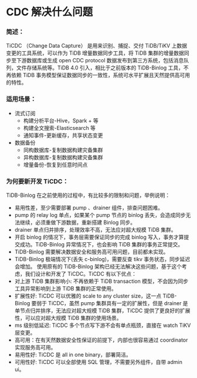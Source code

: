 # CDC 解决什么问题

### 简述：
TiCDC （Change Data Capture） 是用来识别、捕捉、交付 TiDB/TiKV 上数据变更的工具系统，可以作为 TiDB 增量数据同步工具，将 TiDB 集群的增量数据同步至下游数据库或生成 open CDC protocol 数据发布到第三方系统，包括消息队列，文件存储系统等。TiDB 4.0 引入，相比于之前版本的 TiDB-Binlog 工具，不再依赖 TiDB 事务模型保证数据同步的一致性，系统可水平扩展且天然提供高可用的特性。

### 适用场景：
+ 流式订阅
 	+ 构建分析平台-Hive，Spark + 等
	+ 构建全文搜索-Elasticsearch 等
	+ 通知事件-更新缓存，共享状态变更
+ 数据备份
	+ 同构数据库-复制数据构建灾备集群
	+ 异构数据库-复制数据构建灾备集群
	+ 增量备份-恢复到任意时间点

### 为何要新开发 TiCDC：
TiDB-Binlog 在之前使用的过程中，有比较多的限制和问题，举例说明：
+ 易用性差，至少需要部署 pump 、drainer 组件，排查问题困难。
+ pump 的 relay log 单点，如果某个 pump 节点的 binlog 丢失，会造成同步无法继续，必须重做下游数据，重新搭建 Binlog 同步。
+ drainer 单点归并排序，处理效率不高，无法应对超大规模 TiDB 集群。
+ 开启 binlog 的情况下，事务层需要保证同步的完成 binlog 写入，事务才算提交成功。TiDB-Binlog 异常情况下，也会影响 TiDB 集群的事务正常提交。
+ TiDB-Binlog 需要解决数据安全和服务高可用问题，目前都未实现。
+ TiDB-Binlog 极端情况下(丢失 c-binlog)，需要反查 tikv 事务状态，同步延迟会增加。
使用原有的 TiDB-Binlog 架构已经无法解决这些问题，基于这个考虑，我们设计和开发了 TiCDC。TiCDC 有以下优点：
+ 对上游 TiDB 集群影响小: 不再依赖于 TiDB transaction 模型，不会因为同步工具异常影响到上游 TiDB 集群的正常使用。
+ 扩展性好: TiCDC 可以优雅的 scale to any cluster size，这一点 TiDB-Binlog 要弱于 TiCDC，虽然 pump 集群具有一定的扩展性，但是 drainer 是单节点归并排序，无法应对超大规模 TiDB 集群，TiCDC 提供了更良好的扩展性，可以应对超大规模 TiDB 集群的使用场景。
+ ms 级别低延迟: TiCDC 多个节点写下游不会有单点瓶颈，直接在 watch TiKV 层变更。
+ 高可用：在有天然数据安全性保证的前提下，内部也很容易通过 coordinator 实现服务高可用。
+ 易用性好: TiCDC 是 all in one binary，部署简洁。
+ 可用性好: TiCDC 可以全部使用 SQL 管理，不需要另外组件，自带 admin ui。
